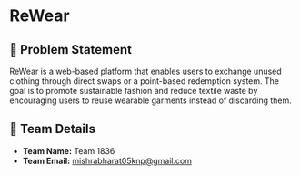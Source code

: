 # ReWear

## 📝 Problem Statement
ReWear is a web-based platform that enables users to exchange unused clothing through direct swaps or a point-based redemption system. The goal is to promote sustainable fashion and reduce textile waste by encouraging users to reuse wearable garments instead of discarding them.

## 👥 Team Details
- **Team Name:** Team 1836  
- **Team Email:** [mishrabharat05knp@gmail.com](mailto:mishrabharat05knp@gmail.com)
